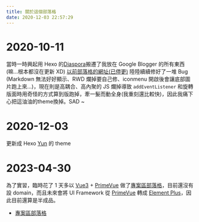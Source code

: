 ```yaml
---
title: 關於這個部落格
date: 2020-12-03 22:57:29
---
```

# 2020-10-11
當時一時興起用 Hexo 的[Diaspora](https://github.com/Fechin/hexo-theme-diaspora)搬遷了我放在 Google Blogger 的所有東西(嘛...根本都沒在更新 XD)
[以前部落格的網址(已停更)](https://subarya3906.github.io/)
陸陸續續修好了一堆 Bug (Markdown 無法好好顯示、RWD 爛掉要自己修、iconmenu 開啟後會讓底部圖片跑上來...)，現在則是高耦合、高內聚的 JS 爛掉導致 ```addEventListener``` 和旋轉版面時用奇怪的方式算到版跑掉，牽一髮而動全身(我重刻還比較快)，因此我痛下心把這油油的theme換掉。SAD ~
# 2020-12-03
更新成 Hexo [Yun](https://github.com/YunYouJun/hexo-theme-yun) 的 theme
# 2023-04-30
為了實習，臨時花了 1 天多以 [Vue3](https://vuejs.org/guide/introduction.html) + [PrimeVue](https://primevue.org/) 做了[專案區部落格](https://subaryaweb.github.io/)，目前還沒有設 domain，而且未來會將 UI Framework 從 [PrimeVue](https://primevue.org/) 轉成 [Element Plus](https://element-plus.org/en-US/)，因此目前還算是半成品。
* [專案區部落格](https://subaryaweb.github.io/)